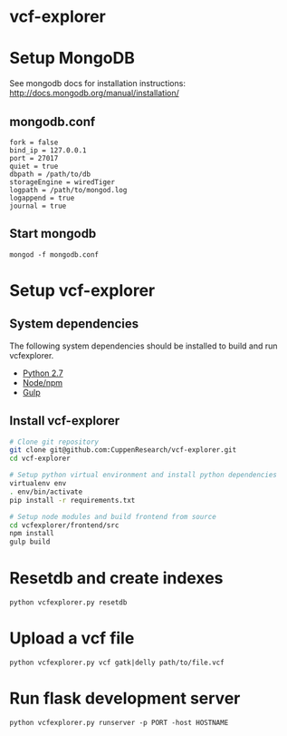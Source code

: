 # vcf-explorer

# Setup MongoDB
See mongodb docs for installation instructions: http://docs.mongodb.org/manual/installation/

## mongodb.conf
```
fork = false
bind_ip = 127.0.0.1
port = 27017
quiet = true
dbpath = /path/to/db
storageEngine = wiredTiger
logpath = /path/to/mongod.log
logappend = true
journal = true
```
## Start mongodb
```
mongod -f mongodb.conf
```

# Setup vcf-explorer
## System dependencies
The following system dependencies should be installed to build and run vcfexplorer.
- [Python 2.7](https://www.python.org/)
- [Node/npm](https://nodejs.org/en/)
- [Gulp](http://gulpjs.com/)

## Install vcf-explorer
```bash
# Clone git repository
git clone git@github.com:CuppenResearch/vcf-explorer.git
cd vcf-explorer

# Setup python virtual environment and install python dependencies
virtualenv env
. env/bin/activate
pip install -r requirements.txt

# Setup node modules and build frontend from source
cd vcfexplorer/frontend/src
npm install
gulp build
```

# Resetdb and create indexes
```
python vcfexplorer.py resetdb
```

# Upload a vcf file
```
python vcfexplorer.py vcf gatk|delly path/to/file.vcf
```

# Run flask development server
```
python vcfexplorer.py runserver -p PORT -host HOSTNAME
```

